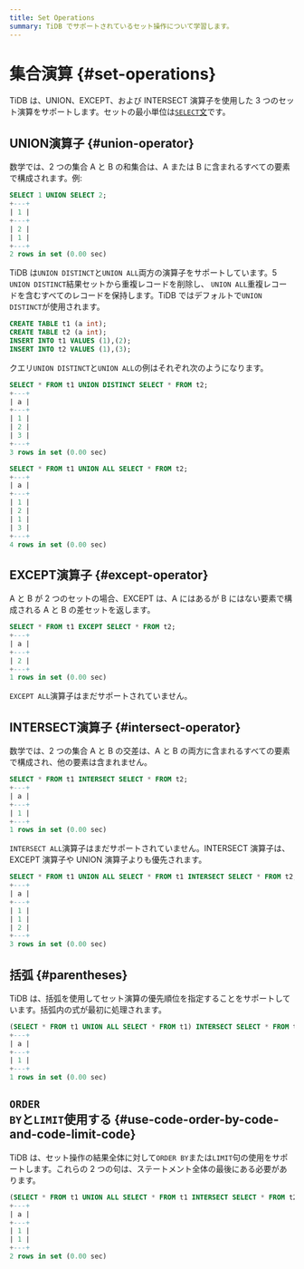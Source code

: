 ```yaml
---
title: Set Operations
summary: TiDB でサポートされているセット操作について学習します。
---
```


# 集合演算 {#set-operations}

TiDB は、UNION、EXCEPT、および INTERSECT 演算子を使用した 3 つのセット演算をサポートします。セットの最小単位は[`SELECT`文](/sql-statements/sql-statement-select.md)です。

## UNION演算子 {#union-operator}

数学では、2 つの集合 A と B の和集合は、A または B に含まれるすべての要素で構成されます。例:

```sql
SELECT 1 UNION SELECT 2;
+---+
| 1 |
+---+
| 2 |
| 1 |
+---+
2 rows in set (0.00 sec)
```

TiDB は`UNION DISTINCT`と`UNION ALL`両方の演算子をサポートしています。5 `UNION DISTINCT`結果セットから重複レコードを削除し、 `UNION ALL`重複レコードを含むすべてのレコードを保持します。TiDB ではデフォルトで`UNION DISTINCT`が使用されます。

```sql
CREATE TABLE t1 (a int);
CREATE TABLE t2 (a int);
INSERT INTO t1 VALUES (1),(2);
INSERT INTO t2 VALUES (1),(3);
```

クエリ`UNION DISTINCT`と`UNION ALL`の例はそれぞれ次のようになります。

```sql
SELECT * FROM t1 UNION DISTINCT SELECT * FROM t2;
+---+
| a |
+---+
| 1 |
| 2 |
| 3 |
+---+
3 rows in set (0.00 sec)

SELECT * FROM t1 UNION ALL SELECT * FROM t2;
+---+
| a |
+---+
| 1 |
| 2 |
| 1 |
| 3 |
+---+
4 rows in set (0.00 sec)
```

## EXCEPT演算子 {#except-operator}

A と B が 2 つのセットの場合、EXCEPT は、A にはあるが B にはない要素で構成される A と B の差セットを返します。

```sql
SELECT * FROM t1 EXCEPT SELECT * FROM t2;
+---+
| a |
+---+
| 2 |
+---+
1 rows in set (0.00 sec)
```

`EXCEPT ALL`演算子はまだサポートされていません。

## INTERSECT演算子 {#intersect-operator}

数学では、2 つの集合 A と B の交差は、A と B の両方に含まれるすべての要素で構成され、他の要素は含まれません。

```sql
SELECT * FROM t1 INTERSECT SELECT * FROM t2;
+---+
| a |
+---+
| 1 |
+---+
1 rows in set (0.00 sec)
```

`INTERSECT ALL`演算子はまだサポートされていません。INTERSECT 演算子は、EXCEPT 演算子や UNION 演算子よりも優先されます。

```sql
SELECT * FROM t1 UNION ALL SELECT * FROM t1 INTERSECT SELECT * FROM t2;
+---+
| a |
+---+
| 1 |
| 1 |
| 2 |
+---+
3 rows in set (0.00 sec)
```

## 括弧 {#parentheses}

TiDB は、括弧を使用してセット演算の優先順位を指定することをサポートしています。括弧内の式が最初に処理されます。

```sql
(SELECT * FROM t1 UNION ALL SELECT * FROM t1) INTERSECT SELECT * FROM t2;
+---+
| a |
+---+
| 1 |
+---+
1 rows in set (0.00 sec)
```

## <code>ORDER BY</code>と<code>LIMIT</code>使用する {#use-code-order-by-code-and-code-limit-code}

TiDB は、セット操作の結果全体に対して`ORDER BY`または`LIMIT`句の使用をサポートします。これらの 2 つの句は、ステートメント全体の最後にある必要があります。

```sql
(SELECT * FROM t1 UNION ALL SELECT * FROM t1 INTERSECT SELECT * FROM t2) ORDER BY a LIMIT 2;
+---+
| a |
+---+
| 1 |
| 1 |
+---+
2 rows in set (0.00 sec)
```
